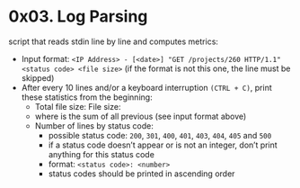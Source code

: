 # 0x03. Log Parsing

script that reads stdin line by line and computes metrics:

* Input format: `<IP Address> - [<date>] "GET /projects/260 HTTP/1.1" <status code> <file size>` (if the format is not this one, the line must be skipped)
* After every 10 lines and/or a keyboard interruption `(CTRL + C)`, print these statistics from the beginning:
    * Total file size: File size: <total size>
    * where <total size> is the sum of all previous <file size> (see input format above)
    * Number of lines by status code:
        * possible status code: `200`, `301`, `400`, `401`, `403`, `404`, `405` and `500`
        * if a status code doesn’t appear or is not an integer, don’t print anything for this status code
        * format: `<status code>: <number>`
        * status codes should be printed in ascending order
